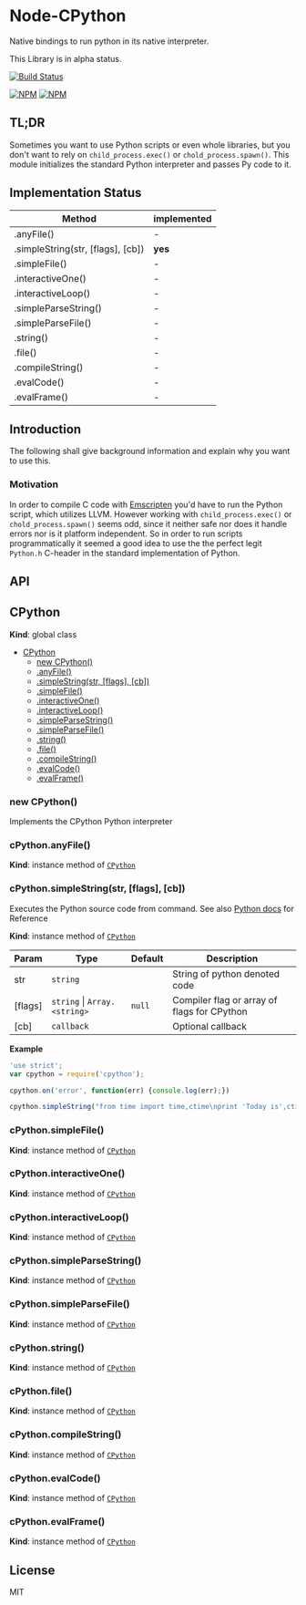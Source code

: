 # Node-CPython

Native bindings to run python in its native interpreter.

This Library is in alpha status.

[![Build Status](https://travis-ci.org/eljefedelrodeodeljefe/node-cpython.svg?branch=master)](https://travis-ci.org/eljefedelrodeodeljefe/node-cpython)

[![NPM](https://nodei.co/npm/cpython.png?downloads=true&downloadRank=true&stars=true)](https://nodei.co/npm/cpython/) [![NPM](https://nodei.co/npm-dl/cpython.png?months=6&height=2)](https://nodei.co/npm/cpython/)

## TL;DR

Sometimes you want to use Python scripts or even whole libraries, but you don't want to rely on `child_process.exec()` or `chold_process.spawn()`. This module initializes the standard Python interpreter and passes Py code to it.

## Implementation Status
| Method | implemented |
| --- | --- |
| .anyFile() | -  |
| .simpleString(str, [flags], [cb]) | **yes** |
| .simpleFile() | - |
| .interactiveOne() | - |
| .interactiveLoop() | - |
| .simpleParseString() | - |
| .simpleParseFile() | - |
| .string() | - |
| .file() | - |
| .compileString() | - |
| .evalCode() | - |
| .evalFrame() | - |

## Introduction

The following shall give background information and explain why you want to use this.

### Motivation

In order to compile C code with [Emscripten](https://github.com/kripken/emscripten) you'd have to run the Python script, which utilizes LLVM. However working with `child_process.exec()` or `chold_process.spawn()` seems odd, since it neither safe nor does it handle errors nor is it platform independent.
So in order to run scripts programmatically it seemed a good idea to use the the perfect legit `Python.h` C-header in the standard implementation of Python.

## API

<a name="CPython"></a>
## CPython
**Kind**: global class  

* [CPython](#CPython)
  * [new CPython()](#new_CPython_new)
  * [.anyFile()](#CPython#anyFile)
  * [.simpleString(str, [flags], [cb])](#CPython#simpleString)
  * [.simpleFile()](#CPython#simpleFile)
  * [.interactiveOne()](#CPython#interactiveOne)
  * [.interactiveLoop()](#CPython#interactiveLoop)
  * [.simpleParseString()](#CPython#simpleParseString)
  * [.simpleParseFile()](#CPython#simpleParseFile)
  * [.string()](#CPython#string)
  * [.file()](#CPython#file)
  * [.compileString()](#CPython#compileString)
  * [.evalCode()](#CPython#evalCode)
  * [.evalFrame()](#CPython#evalFrame)

<a name="new_CPython_new"></a>
### new CPython()
Implements the CPython Python interpreter

<a name="CPython#anyFile"></a>
### cPython.anyFile()
**Kind**: instance method of <code>[CPython](#CPython)</code>  
<a name="CPython#simpleString"></a>
### cPython.simpleString(str, [flags], [cb])
Executes the Python source code from command.
See also [Python docs](https://docs.python.org/2/c-api/veryhigh.html#c.PyRun_SimpleStringFlags) for Reference

**Kind**: instance method of <code>[CPython](#CPython)</code>  

| Param | Type | Default | Description |
| --- | --- | --- | --- |
| str | <code>string</code> |  | String of python denoted code |
| [flags] | <code>string</code> &#124; <code>Array.&lt;string&gt;</code> | <code>null</code> | Compiler flag or array of flags for CPython |
| [cb] | <code>callback</code> |  | Optional callback |

**Example**  
```js
'use strict';
var cpython = require('cpython');

cpython.on('error', function(err) {console.log(err);})

cpython.simpleString("from time import time,ctime\nprint 'Today is',ctime(time())\n", "hello")
```
<a name="CPython#simpleFile"></a>
### cPython.simpleFile()
**Kind**: instance method of <code>[CPython](#CPython)</code>  
<a name="CPython#interactiveOne"></a>
### cPython.interactiveOne()
**Kind**: instance method of <code>[CPython](#CPython)</code>  
<a name="CPython#interactiveLoop"></a>
### cPython.interactiveLoop()
**Kind**: instance method of <code>[CPython](#CPython)</code>  
<a name="CPython#simpleParseString"></a>
### cPython.simpleParseString()
**Kind**: instance method of <code>[CPython](#CPython)</code>  
<a name="CPython#simpleParseFile"></a>
### cPython.simpleParseFile()
**Kind**: instance method of <code>[CPython](#CPython)</code>  
<a name="CPython#string"></a>
### cPython.string()
**Kind**: instance method of <code>[CPython](#CPython)</code>  
<a name="CPython#file"></a>
### cPython.file()
**Kind**: instance method of <code>[CPython](#CPython)</code>  
<a name="CPython#compileString"></a>
### cPython.compileString()
**Kind**: instance method of <code>[CPython](#CPython)</code>  
<a name="CPython#evalCode"></a>
### cPython.evalCode()
**Kind**: instance method of <code>[CPython](#CPython)</code>  
<a name="CPython#evalFrame"></a>
### cPython.evalFrame()
**Kind**: instance method of <code>[CPython](#CPython)</code>  

## License

MIT
